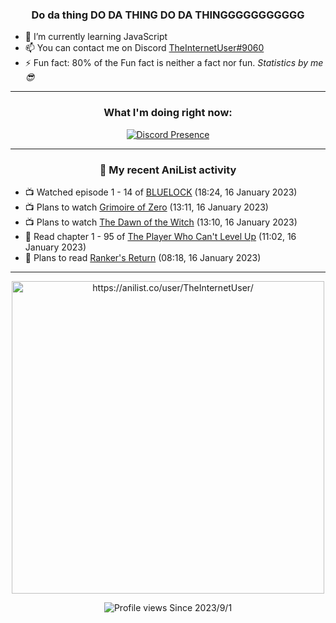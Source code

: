 <div align="center">

### Do da thing DO DA THING DO DA THINGGGGGGGGGGG
</div>

- 🌱 I’m currently learning JavaScript
- 📫 You can contact me on Discord [TheInternetUser#9060](https://discord.com/users/534117072796385300)
- ⚡ Fun fact: 80% of the Fun fact is neither a fact nor fun. _Statistics by me 😎_
<hr>

<div align="center">

### What I'm doing right now:
[![Discord Presence](https://lanyard.cnrad.dev/api/534117072796385300)](https://discord.com/users/534117072796385300)
<hr>
  
### 🌸 My recent AniList activity

</div>

<!-- ANILIST_ACTIVITY:start -->

-   📺 Watched episode 1 - 14 of [BLUELOCK](https://anilist.co/anime/137822) (18:24, 16 January 2023)
-   📺 Plans to watch [Grimoire of Zero](https://anilist.co/anime/97682) (13:11, 16 January 2023)
-   📺 Plans to watch [The Dawn of the Witch](https://anilist.co/anime/133175) (13:10, 16 January 2023)
-   📖 Read chapter 1 - 95 of [The Player Who Can't Level Up](https://anilist.co/manga/130511) (11:02, 16 January 2023)
-   📖 Plans to read [Ranker's Return](https://anilist.co/manga/137969) (08:18, 16 January 2023)

<!-- ANILIST_ACTIVITY:end -->
<hr>

<div align="center">

<img width="500" alt="https://anilist.co/user/TheInternetUser/" src="https://img.anili.st/User/929966"/>

![Profile views](https://gpvc.arturio.dev/TheInternetUse7) Since 2023/9/1

</div>
